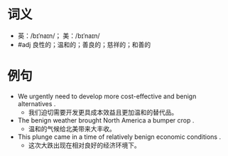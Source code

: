 # 词义
- 英：/bɪˈnaɪn/； 美：/bɪˈnaɪn/
- #adj 良性的；温和的；善良的；慈祥的；和善的
# 例句
- We urgently need to develop more cost-effective and benign alternatives .
	- 我们迫切需要开发更具成本效益且更加温和的替代品。
- The benign weather brought North America a bumper crop .
	- 温和的气候给北美带来大丰收。
- This plunge came in a time of relatively benign economic conditions .
	- 这次大跌出现在相对良好的经济环境下。
